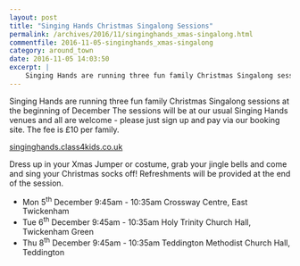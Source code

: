 ```yaml
---
layout: post
title: "Singing Hands Christmas Singalong Sessions"
permalink: /archives/2016/11/singinghands_xmas-singalong.html
commentfile: 2016-11-05-singinghands_xmas-singalong
category: around_town
date: 2016-11-05 14:03:50
excerpt: |
    Singing Hands are running three fun family Christmas Singalong sessions at the beginning of December  The sessions will be at our usual Singing Hands venues and all are welcome.
---
```


Singing Hands are running three fun family Christmas Singalong sessions at the beginning of December The sessions will be at our usual Singing Hands venues and all are welcome - please just sign up and pay via our booking site. The fee is £10 per family.

[singinghands.class4kids.co.uk](https://singinghands.class4kids.co.uk/)

Dress up in your Xmas Jumper or costume, grab your jingle bells and come and sing your Christmas socks off! Refreshments will be provided at the end of the session.

-   Mon 5<sup>th</sup> December
    9:45am - 10:35am
    Crossway Centre, East Twickenham
-   Tue 6<sup>th</sup> December
    9:45am - 10:35am
    Holy Trinity Church Hall, Twickenham Green
-   Thu 8<sup>th</sup> December
    9:45am - 10:35am
    Teddington Methodist Church Hall, Teddington
